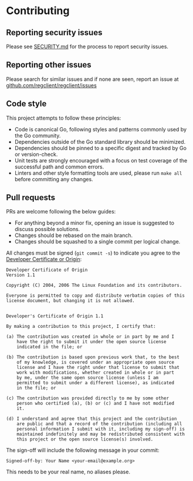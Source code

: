 # Contributing

## Reporting security issues

Please see [SECURITY.md](security.md) for the process to report security issues.

## Reporting other issues

Please search for similar issues and if none are seen, report an issue at [github.com/regclient/regclient/issues](https://github.com/regclient/regclient/issues)

## Code style

This project attempts to follow these principles:

- Code is canonical Go, following styles and patterns commonly used by the Go community.
- Dependencies outside of the Go standard library should be minimized.
- Dependencies should be pinned to a specific digest and tracked by Go or version-check.
- Unit tests are strongly encouraged with a focus on test coverage of the successful path and common errors.
- Linters and other style formatting tools are used, please run `make all` before committing any changes.

## Pull requests

PRs are welcome following the below guides:

- For anything beyond a minor fix, opening an issue is suggested to discuss possible solutions.
- Changes should be rebased on the main branch.
- Changes should be squashed to a single commit per logical change.

All changes must be signed (`git commit -s`) to indicate you agree to the [Developer Certificate or Origin](https://developercertificate.org/):

```text
Developer Certificate of Origin
Version 1.1

Copyright (C) 2004, 2006 The Linux Foundation and its contributors.

Everyone is permitted to copy and distribute verbatim copies of this
license document, but changing it is not allowed.


Developer's Certificate of Origin 1.1

By making a contribution to this project, I certify that:

(a) The contribution was created in whole or in part by me and I
    have the right to submit it under the open source license
    indicated in the file; or

(b) The contribution is based upon previous work that, to the best
    of my knowledge, is covered under an appropriate open source
    license and I have the right under that license to submit that
    work with modifications, whether created in whole or in part
    by me, under the same open source license (unless I am
    permitted to submit under a different license), as indicated
    in the file; or

(c) The contribution was provided directly to me by some other
    person who certified (a), (b) or (c) and I have not modified
    it.

(d) I understand and agree that this project and the contribution
    are public and that a record of the contribution (including all
    personal information I submit with it, including my sign-off) is
    maintained indefinitely and may be redistributed consistent with
    this project or the open source license(s) involved.
```

The sign-off will include the following message in your commit:

```text
Signed-off-by: Your Name <your-email@example.org>
```

This needs to be your real name, no aliases please.
